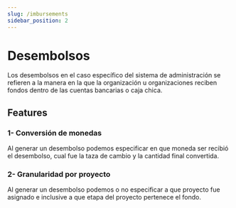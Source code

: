 ```yaml
---
slug: /imbursements
sidebar_position: 2
---
```


# Desembolsos

Los desembolsos en el caso específico del sistema de administración se refieren a la manera en la que la organización u organizaciones reciben fondos dentro de las cuentas bancarias o caja chica.

## Features

### 1- Conversión de monedas

Al generar un desembolso podemos especificar en que moneda ser recibió el desembolso, cual fue la taza de cambio y la cantidad final convertida.

### 2- Granularidad por proyecto

Al generar un desembolso podemos o no especificar a que proyecto fue asignado e inclusive a que etapa del proyecto pertenece el fondo.
